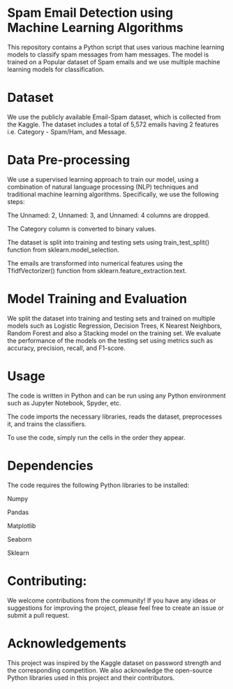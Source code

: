 # Spam Email Detection using Machine Learning Algorithms

This repository contains a Python script that uses various machine learning models to classify spam messages from ham messages.  The model is trained on a Popular dataset of Spam emails and we use multiple machine learning models for classification.

# Dataset

We use the publicly available Email-Spam dataset, which is collected from the Kaggle. The dataset includes a total of 5,572 emails having 2 features i.e. Category - Spam/Ham,
and Message.

# Data Pre-processing

We use a supervised learning approach to train our model, using a combination of natural language processing (NLP) techniques and traditional machine learning algorithms. Specifically, we use the following steps:

The Unnamed: 2, Unnamed: 3, and Unnamed: 4 columns are dropped.

The Category column is converted to binary values.

The dataset is split into training and testing sets using train_test_split() function from sklearn.model_selection.

The emails are transformed into numerical features using the TfidfVectorizer() function from sklearn.feature_extraction.text.

# Model Training and Evaluation

We split the dataset into training and testing sets and trained on multiple models such as Logistic Regression, Decision Trees, K Nearest Neighbors, Random Forest and also a Stacking model on the training set. We evaluate the performance of the models on the testing set using metrics such as accuracy, precision, recall, and F1-score.

# Usage

The code is written in Python and can be run using any Python environment such as Jupyter Notebook, Spyder, etc.

The code imports the necessary libraries, reads the dataset, preprocesses it, and trains the classifiers.

To use the code, simply run the cells in the order they appear.

# Dependencies

The code requires the following Python libraries to be installed:

Numpy 

Pandas

Matplotlib

Seaborn

Sklearn

# Contributing:

We welcome contributions from the community! If you have any ideas or suggestions for improving the project, please feel free to create an issue or submit a pull request.

# Acknowledgements

This project was inspired by the Kaggle dataset on password strength and the corresponding competition. We also acknowledge the open-source Python libraries used in this project and their contributors.
